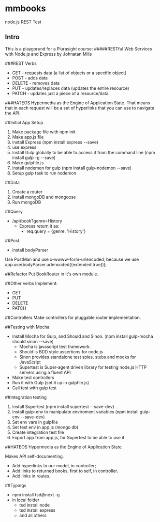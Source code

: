 # mmbooks
node.js REST Test

## Intro

This is a playgorund for a Plurasight course:
#####RESTful Web Services with Node.js and Express
by Johnatan Mills

###REST Verbs
* GET - requests data (a list of objects or a specific object)
* POST - adds data
* DELETE - removes data
* PUT - updates/replaces data (updates the entire resource)
* PATCH - updates just a piece of a resource/data

###HATEOS
Hypermedia as the Engine of Application State.
That means that in each request will be a set of hyperlinks that you can use to navigate the API.

##Initial App Setup
1. Make package file with npm init
2. Make app.js file
3. Install Express (npm install express --save)
4. use express
5. Install Gulp globally to be able to access it from the command line (npm install gulp -g --save)
6. Make gulpfile.js
7. Install nodemon for gulp (npm install gulp-nodemon --save)
8. Setup gulp task to run nodemon

##Data
1. Create a router
2. Install mongoDB and mongoose
3. Run mongoDB

##Query
* /api/book?genre=History
	* Express return it as:
		* req.query = {genre: 'History'}


##Post
* Install bodyParser

Use PostMan and use x-wwww-form-urlencoded, because we use
app.use(bodyParser.urlencoded({extended:true}));

##Refactor
Put BookRouter in it's own module.

##Other verbs
Implement:

* GET
* PUT
* DELETE
* PATCH


##Controllers
Make controllers for pluggable router implementation.

##Testing with Mocha
* Install Mocha for Gulp, and Should and Sinon. (npm install gulp-mocha should sinon --save) 
	* Mocha is javascript test framework.
	* Should is BDD style assertions for node.js
	* Sinon provides standalone test spies, stubs and mocks for JavaScript
	* Supertest is Super-agent driven library for testing node.js HTTP servers using a fluent API
* Make test controllers
* Run it with Gulp (set it up in gulpfile.js) 
* Call test with gulp test

##Integration testing
1. Install Supertest (npm install supertest --save-dev)
2. Install gulp-env to manipulate enviroment variables (npm install gulp-env --save-dev)
3. Set env vars in gulpfile
4. Set test env in app.js (mongo db)
5. Create integration test file
6. Export app from app.js, for Supertest to be able to use it

##HATEOS
Hypermedia as the Engine of Application State.

Makes API self-documenting.

* Add hyperlinks to our model, in controller;
* Add links to returned books, first to self, in controller.
* Add links in routes. 

##Typings
* npm install tsd@next -g
* in local folder 
	* tsd install node
	* tsd install express
	* and all others










